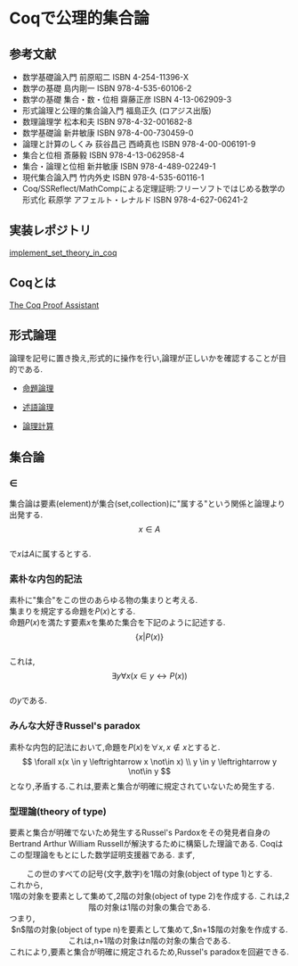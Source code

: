 <script type="text/x-mathjax-config">MathJax.Hub.Config({tex2jax:{inlineMath:[['\$','\$'],['\\(','\\)']],processEscapes:true},CommonHTML: {matchFontHeight:false}});</script>
<script type="text/javascript" async src="https://cdnjs.cloudflare.com/ajax/libs/mathjax/2.7.1/MathJax.js?config=TeX-MML-AM_CHTML"></script>

# Coqで公理的集合論
## 参考文献
- 数学基礎論入門 前原昭二 ISBN 4-254-11396-X
- 数学の基礎 島内剛一 ISBN 978-4-535-60106-2
- 数学の基礎 集合・数・位相 齋藤正彦 ISBN 4-13-062909-3
- 形式論理と公理的集合論入門 福島正久 (ロアジス出版)
- 数理論理学 松本和夫 ISBN 978-4-32-001682-8
- 数学基礎論 新井敏康 ISBN 978-4-00-730459-0
- 論理と計算のしくみ 荻谷昌己 西崎真也 ISBN 978-4-00-006191-9
- 集合と位相 斎藤毅 ISBN 978-4-13-062958-4
- 集合・論理と位相 新井敏康 ISBN 978-4-489-02249-1
- 現代集合論入門 竹内外史 ISBN 978-4-535-60116-1
- Coq/SSReflect/MathCompによる定理証明:フリーソフトではじめる数学の形式化 萩原学 アフェルト・レナルド ISBN  978-4-627-06241-2
## 実装レポジトリ
[implement_set_theory_in_coq](https://github.com/seisyuu-hantatsushi/implement_set_theory_in_coq)

## Coqとは
[The Coq Proof Assistant](https://coq.inria.fr/)

## 形式論理
論理を記号に置き換え,形式的に操作を行い,論理が正しいかを確認することが目的である.

- [命題論理](propositional_logic.md)

- [述語論理](predicate_logic.md)

- [論理計算](logic_calc.md)

## 集合論

### $\in$
集合論は要素(element)が集合(set,collection)に"属する"という関係と論理より出発する.<br>
$$
  x \in A
$$
<br>で$x$は$A$に属するとする.

### 素朴な内包的記法
素朴に"集合"をこの世のあらゆる物の集まりと考える.  
集まりを規定する命題を$P(x)$とする.  
命題$P(x)$を満たす要素$x$を集めた集合を下記のように記述する.<br>
$$
  \{x|P(x)\}
$$
<br>これは,
$$
  \exists y \forall x(x \in y \leftrightarrow P(x))
$$
<br>の$y$である.

### みんな大好きRussel's paradox
素朴な内包的記法において,命題を$P(x)$を$\forall x, x \not\in x$とすると.
$$
  \forall x(x \in y \leftrightarrow x \not\in x) \\
  y \in y \leftrightarrow y \not\in y
$$
となり,矛盾する.これは,要素と集合が明確に規定されていないため発生する.

### 型理論(theory of type)
要素と集合が明確でないため発生するRussel's Pardoxをその発見者自身のBertrand Arthur William Russellが解決するために構築した理論である.
Coqはこの型理論をもとにした数学証明支援器である.
まず,
<div style="text-align: center;">
  この世のすべての記号(文字,数字)を1階の対象(object of type 1)とする.
</div>
これから,
<div style="text-align: center;">
  1階の対象を要素として集めて,2階の対象(object of type 2)を作成する. これは,2階の対象は1階の対象の集合である.
</div>
つまり,
<div style="text-align: center;">
  $n$階の対象(object of type n)を要素として集めて,$n+1$階の対象を作成する. これは,n+1階の対象はn階の対象の集合である.
</div>
これにより,要素と集合が明確に規定されるため,Russel's paradoxを回避できる.
